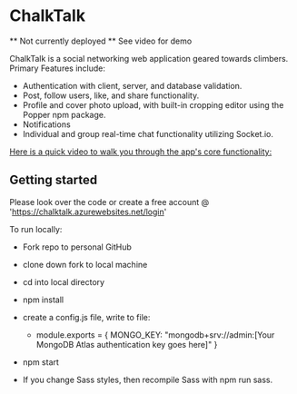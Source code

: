 # ChalkTalk

** Not currently deployed ** See video for demo

ChalkTalk is a social networking web application geared towards climbers.
Primary Features include:

- Authentication with client, server, and database validation.
- Post, follow users, like, and share functionality.
- Profile and cover photo upload, with built-in cropping editor using the Popper npm package.
- Notifications
- Individual and group real-time chat functionality utilizing Socket.io.

[Here is a quick video to walk you through the app's core functionality:](https://www.youtube.com/watch?v=0V6M4i6UrO0&ab_channel=MountainSounds)

## Getting started
Please look over the code or create a free account @ 'https://chalktalk.azurewebsites.net/login'

To run locally:

- Fork repo to personal GitHub
- clone down fork to local machine
- cd into local directory
- npm install
- create a config.js file, write to file:
  - module.exports = {
  MONGO_KEY: "mongodb+srv://admin:[Your MongoDB Atlas authentication key goes here]"
}

- npm start
- If you change Sass styles, then recompile Sass with npm run sass.

